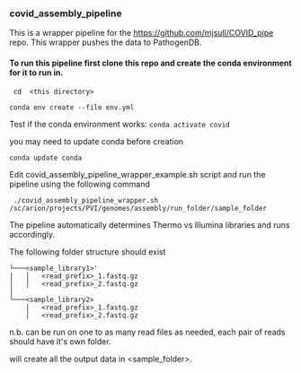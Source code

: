 ### covid_assembly_pipeline

This is a wrapper pipeline for the https://github.com/mjsull/COVID_pipe repo. This wrapper pushes the data to PathogenDB.

#### To run this pipeline first clone this repo and create the conda environment for it to run in.

``` cd  <this directory>```

```conda env create --file env.yml```

Test if the conda environment works:
```conda activate covid``` 

you may need to update conda before creation

```conda update conda```

Edit covid_assembly_pipeline_wrapper_example.sh script and run the pipeline using the following command

``` ./covid_assembly_pipeline_wrapper.sh /sc/arion/projects/PVI/genomes/assembly/run_folder/sample_folder```

The pipeline automatically determines Thermo vs Illumina libraries and runs accordingly.


The following folder structure should exist
 
```<sample_folder>
└───<sample_library1>'
│   │   <read_prefix>_1.fastq.gz
│   │   <read_prefix>_2.fastq.gz
│
└───<sample_library2>
    │   <read_prefix>_1.fastq.gz
    │   <read_prefix>_2.fastq.gz
```

n.b. can be run on one to as many read files as needed, each pair of reads should have it's own folder.

will create all the output data in <sample_folder>.



